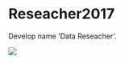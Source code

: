 # Reseacher2017
Develop name 'Data Reseacher'.

![](https://user-images.githubusercontent.com/38328296/64180575-f4946a80-ce9f-11e9-8ea5-9df32f320fbb.png)

